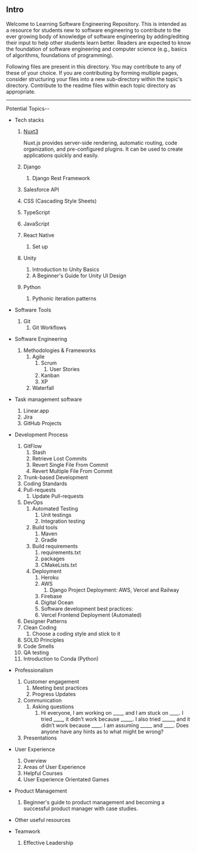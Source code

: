 ## Intro
Welcome to Learning Software Engineering Repository. This is intended as a resource for students new to software engineering to contribute to the ever growing body of knowledge of software engineering by adding/editing their input to help other students learn better. 
Readers are expected to know the foundation of software engineering and computer science (e.g., basics of algorithms, foundations of programming).

Following files are present in this directory. You may contribute to any of these of your choice. If you are contributing by forming multiple pages, consider structuring your files into a new sub-directory within the topic's directory. Contribute to the readme files within each topic directory as appropriate.

-----

Potential Topics--

- Tech stacks
    1. [Nuxt3](https://github.com/learning-software-engineering/learning-software-engineering.github.io/blob/main/Topics/Tech_Stacks/Nuxt3.md)
          
        Nuxt.js provides server-side rendering, automatic routing, code organization, and pre-configured plugins. It can be used to create applications quickly  and easily.

    2. Django
        1. Django Rest Framework
    3. Salesforce API
    
    4. CSS (Cascading Style Sheets) 

    5. TypeScript

    6. JavaScript
    
    7. React Native
        1. Set up
    8. Unity
        1. Introduction to Unity Basics
        2. A Beginner's Guide for Unity UI Design 
    9. Python
        1. Pythonic iteration patterns
        
- Software Tools
    1. Git
        1. Git Workflows
- Software Engineering
    1. Methodologies & Frameworks
        1. Agile
            1. Scrum
               1. User Stories
            2. Kanban
            3. XP
        2. Waterfall
- Task management software
    1. Linear.app
    2. Jira
    3. GitHub Projects

- Development Process
    1. GitFlow
        1. Stash
        2. Retrieve Lost Commits
        3. Revert Single File From Commit
        4. Revert Multiple File From Commit
    2. Trunk-based Development
    3. Coding Standards
    4. Pull-requests
        1. Update Pull-requests
    5. DevOps
        1. Automated Testing
            1. Unit testings
            2. Integration testing
        2. Build tools
            1. Maven
            2. Gradle
        3. Build requirements
            1. requirements.txt
            2. packages
            3. CMakeLists.txt
        4. Deployment
            1. Heroku
            2. AWS
                1. Django Project Deployment: AWS, Vercel and Railway
            3. Firebase
            4. Digital Ocean
            5. Software development best practices:
            6. Vercel Frontend Deployment (Automated)
    1. Designer Patterns
    2. Clean Coding
        1. Choose a coding style and stick to it
    3. SOLID Principles
    4. Code Smells
    5. QA testing
    6. Introduction to Conda (Python) 
- Professionalism
    1. Customer engagement
        1. Meeting best practices
        2. Progress Updates
    2. Communication
        1. Asking questions
            1.  Hi everyone, I am working on ____, and I am stuck on ____. I tried ____, it didn’t work because _____. I also tried _____, and it didn’t work because ____. I am assuming _____ and ____. Does anyone have any hints as to what might be wrong?
    3. Presentations
        
        
- User Experience
    1. Overview
    2. Areas of User Experience
    3. Helpful Courses
    4. User Experience Orientated Games
- Product Management
    1. Beginner's guide to product management and becoming a successful product manager with case studies.
- Other useful resources
- Teamwork
    1. Effective Leadership
